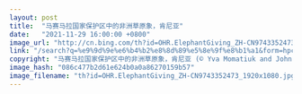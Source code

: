 ```yaml
---
layout: post
title:  "马赛马拉国家保护区中的非洲草原象，肯尼亚"
date:   "2021-11-29 16:00:00 +0800"
image_url: "http://cn.bing.com/th?id=OHR.ElephantGiving_ZH-CN9743352473_1920x1080.jpg&rf=LaDigue_1920x1080.jpg&pid=hp"
link: "/search?q=%e9%9d%9e%e6%b4%b2%e8%8d%89%e5%8e%9f%e8%b1%a1&form=hpcapt&mkt=zh-cn"
copyright: "马赛马拉国家保护区中的非洲草原象，肯尼亚 (© Yva Momatiuk and John Eastcott/Minden Pictures)"
image_hash: "086c477b2d61e624b0a0a86270159b57"
image_filename: "th?id=OHR.ElephantGiving_ZH-CN9743352473_1920x1080.jpg&rf=LaDigue_1920x1080.jpg&pid=hp"
---
```

